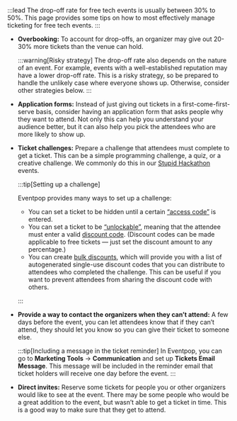 :::lead
The drop-off rate for free tech events is usually between 30% to 50%. This page provides some tips on how to most effectively manage ticketing for free tech events.
:::

- **Overbooking:** To account for drop-offs, an organizer may give out 20-30% more tickets than the venue can hold.

  :::warning[Risky strategy]
  The drop-off rate also depends on the nature of an event. For example, events with a well-established reputation may have a lower drop-off rate. This is a risky strategy, so be prepared to handle the unlikely case where everyone shows up. Otherwise, consider other strategies below.
  :::

- **Application forms:** Instead of just giving out tickets in a first-come-first-serve basis, consider having an application form that asks people why they want to attend. Not only this can help you understand your audience better, but it can also help you pick the attendees who are more likely to show up.

- **Ticket challenges:** Prepare a challenge that attendees must complete to get a ticket. This can be a simple programming challenge, a quiz, or a creative challenge. We commonly do this in our [Stupid Hackathon](https://stupid.hackathon.in.th/) events.

  :::tip[Setting up a challenge]

  Eventpop provides many ways to set up a challenge:

  - You can set a ticket to be hidden until a certain [“access code”][ep-access] is entered.
  - You can set a ticket to be [“unlockable”][ep-unlockable], meaning that the attendee must enter a valid [discount code][ep-discount]. (Discount codes can be made applicable to free tickets — just set the discount amount to any percentage.)
  - You can create [bulk discounts][ep-bulk], which will provide you with a list of autogenerated single-use discount codes that you can distribute to attendees who completed the challenge. This can be useful if you want to prevent attendees from sharing the discount code with others.

  :::

- **Provide a way to contact the organizers when they can’t attend:** A few days before the event, you can let attendees know that if they can’t attend, they should let you know so you can give their ticket to someone else.

  :::tip[Including a message in the ticket reminder]
  In Eventpop, you can go to **Marketing Tools** &rarr; **Communication** and set up **Tickets Email Message**. This message will be included in the reminder email that ticket holders will receive one day before the event.
  :::

- **Direct invites:** Reserve some tickets for people you or other organizers would like to see at the event. There may be some people who would be a great addition to the event, but wasn’t able to get a ticket in time. This is a good way to make sure that they get to attend.

[ep-access]: https://creators.eventpop.me/en/articles/3205720-%E0%B8%A7%E0%B8%B4%E0%B8%98%E0%B8%B5%E0%B8%AA%E0%B8%A3-%E0%B8%B2%E0%B8%87%E0%B9%81%E0%B8%A5%E0%B8%B0%E0%B9%83%E0%B8%8A-%E0%B8%87%E0%B8%B2%E0%B8%99-access-code
[ep-unlockable]: https://creators.eventpop.me/en/articles/3205518-%E0%B8%A7%E0%B8%B4%E0%B8%98%E0%B8%B5%E0%B8%81%E0%B8%B2%E0%B8%A3%E0%B8%AA%E0%B8%A3-%E0%B8%B2%E0%B8%87%E0%B9%81%E0%B8%A5%E0%B8%B0%E0%B9%83%E0%B8%8A-%E0%B8%87%E0%B8%B2%E0%B8%99-unlockable
[ep-discount]: https://creators.eventpop.me/en/articles/3118909-%E0%B8%A7%E0%B8%B4%E0%B8%98%E0%B8%B5%E0%B8%AA%E0%B8%A3-%E0%B8%B2%E0%B8%87%E0%B9%81%E0%B8%A5%E0%B8%B0%E0%B9%83%E0%B8%8A-%E0%B8%87%E0%B8%B2%E0%B8%99-discount-codes
[ep-bulk]: https://creators.eventpop.me/en/articles/3119246-%E0%B8%A7%E0%B8%B4%E0%B8%98%E0%B8%B5%E0%B8%AA%E0%B8%A3-%E0%B8%B2%E0%B8%87%E0%B9%81%E0%B8%A5%E0%B8%B0%E0%B9%83%E0%B8%8A-%E0%B8%87%E0%B8%B2%E0%B8%99-bulk-discounts
